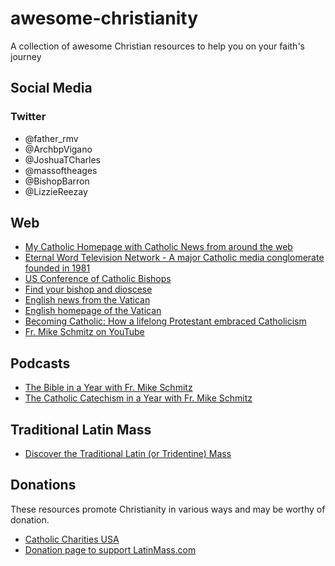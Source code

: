 # awesome-christianity

A collection of awesome Christian resources to help you on your faith's journey

## Social Media

### Twitter

* @father_rmv
* @ArchbpVigano
* @JoshuaTCharles
* @massoftheages
* @BishopBarron
* @LizzieReezay

## Web

* [My Catholic Homepage with Catholic News from around the web](http://www.mycatholic.com)
* [Eternal Word Television Network - A major Catholic media conglomerate founded in 1981](https://www.ewtn.com)
* [US Conference of Catholic Bishops](https://www.usccb.org)
* [Find your bishop and dioscese](https://www.usccb.org/find-a-bishop-and-diocese)
* [English news from the Vatican](https://www.vaticannews.va/en.html)
* [English homepage of the Vatican](https://www.vatican.va/content/vatican/en.html)
* [Becoming Catholic: How a lifelong Protestant embraced Catholicism](https://www.joshuatcharles.com/becoming-catholic-series)
* [Fr. Mike Schmitz on
  YouTube](https://www.youtube.com/playlist?list=PLeXS0cAkuTPpJ6j3eH59WudJhJ4q1tpwH)

## Podcasts

- [The Bible in a Year with Fr. Mike Schmitz](https://podcasts.apple.com/us/podcast/the-bible-in-a-year-with-fr-mike-schmitz/id1539568321 "The Bible in a Year with Fr. Mike Schmitz")
- [The Catholic Catechism in a Year with Fr. Mike Schmitz](https://podcasts.apple.com/us/podcast/the-catechism-in-a-year-with-fr-mike-schmitz/id1648949780 "The Catholic Catechism in a Year with Fr. Mike Schmitz")

## Traditional Latin Mass

* [Discover the Traditional Latin (or Tridentine) Mass](https://www.youtube.com/watch?v=xdbwNMYKhw0)

## Donations

These resources promote Christianity in various ways and may be worthy of donation.

* [Catholic Charities USA](https://www.catholiccharitiesusa.org/about-us/find-a-local-agency/)
* [Donation page to support LatinMass.com](https://www.latinmass.com/donate)